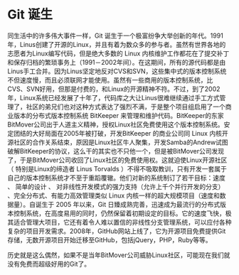 # Git 诞生

同生活中的许多伟大事件一样，Git 诞生于一个极富纷争大举创新的年代。1991年，Linus创建了开源的Linux，并且有着为数众多的参与者。虽然有世界各地的志愿者为Linux编写代码，但是绝大多数的 Linux 内核维护工作都花在了提交补丁和保存归档的繁琐事务上（1991－2002年间）。在这期间，所有的源代码都是由Linus手工合并。因为Linus坚定地反对CVS和SVN，这些集中式的版本控制系统不但速度慢，而且必须联网才能使用。虽然有一些商用的版本控制系统，比CVS、SVN好用，但那是付费的，和Linux的开源精神不符。不过，到了2002 年，Linux系统已经发展了十年了，代码库之大让Linus很难继续通过手工方式管理了，社区的弟兄们也对这种方式表达了强烈不满，于是整个项目组启用了一个商业版本的分布式版本控制系统 BitKeeper 来管理和维护代码。BitKeeper的东家BitMover公司出于人道主义精神，授权Linux社区免费使用这个版本控制系统。安定团结的大好局面在2005年被打破，开发BitKeeper 的商业公司同 Linux 内核开源社区的合作关系结束，原因是Linux社区牛人聚集，开发Samba的Andrew试图破解BitKeeper的协议，这么干的其实也不只他一个，但是被BitMover公司发现了，于是BitMover公司收回了Linux社区的免费使用权。这就迫使Linux开源社区（ 特别是Linux的缔造者 Linus Torvalds ）不得不吸取教训，只有开发一套属于自己的版本控制系统才不至于重蹈覆辙。他们对新的系统制订了若干目标：速度 、 简单的设计 、 对非线性开发模式的强力支持（允许上千个并行开发的分支） 、完全分布式、有能力高效管理类似 Linux 内核一样的超大规模项目（速度和数据量）。自诞生于 2005 年以来，Git 日臻成熟完善，迅速成为最流行的分布式版本控制系统，在高度易用的同时，仍然保留着初期设定的目标。它的速度飞快，极其适合管理大项目，它还有着令人难以置信的非线性分支管理系统，可以应付各种复杂的项目开发需求。2008年，GitHub网站上线了，它为开源项目免费提供Git存储，无数开源项目开始迁移至GitHub，包括jQuery，PHP，Ruby等等。

历史就是这么偶然，如果不是当年BitMover公司威胁Linux社区，可能现在我们就没有免费而超级好用的Git了。
